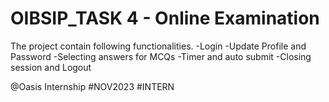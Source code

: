 # OIBSIP_TASK 4 - Online Examination
The project contain following functionalities.
-Login
-Update Profile and Password
-Selecting answers for MCQs
-Timer and auto submit
-Closing session and Logout

@Oasis Internship #NOV2023 #INTERN
